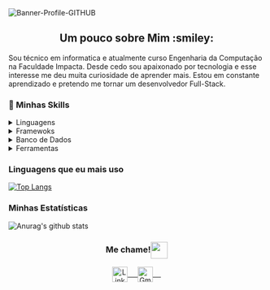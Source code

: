 <img alt="Banner-Profile-GITHUB" src="https://user-images.githubusercontent.com/51383035/95014428-2769de80-061d-11eb-8ab3-4dbfa11a2458.png">

<h2 align="Center"> Um pouco sobre Mim :smiley:</h2>
<p>Sou técnico em informatica e atualmente curso Engenharia da Computação na Faculdade Impacta. Desde cedo sou apaixonado por tecnologia e esse interesse me deu muita curiosidade de aprender mais. Estou em constante aprendizado e pretendo me tornar um desenvolvedor Full-Stack.</p>

<h3> 🚀 Minhas Skills</h3>

<details>
    <summary>Linguagens</summary>
	<dl>
		<ul>
			<li>C# ❤️</li>
			<li>Python</li>
			<li>HTML</li>
			<li>Javascript</li>
			<li>CSS</li>
		</ul>
	</dl>
</details>

<details>
    <summary>Framewoks</summary>
	<dl>
		<ul>
			<li>.NET ❤️</li>
			<li>Boostrap</li>
			<li>Materialize</li>
		</ul>
	</dl>
</details>

<details>
    <summary>Banco de Dados</summary>
	<dl>
		<ul>
			<li>SQL Server ❤️</li>
			<li>MySQL</li>
		</ul>
	</dl>
</details>

<details>
    <summary>Ferramentas</summary>
	<dl>
		<ul>
			<li>GIT</li>
			<li>Visual Studio Code</li>
			<li>Travis.CI</li>
			<li>Docker</li>
		</ul>
	</dl>
</details>

<h3>Linguagens que eu mais uso</h3>

[![Top Langs](https://github-readme-stats.vercel.app/api/top-langs/?username=aparecido789&layout=compact)](https://github.com/anuraghazra/github-readme-stats)

<h3>Minhas Estatísticas</h3>

![Anurag's github stats](https://github-readme-stats.vercel.app/api?username=aparecido789&hide=contribs,prs)

<div align="center">
  <h3 align="center">Me chame!<img align="center" src="https://github.com/rajput2107/rajput2107/blob/master/Assets/Handshake.gif" height="33px" /></h3> 
</div>
<p align="center">
 <a href="https://www.linkedin.com/in/aparecido-francisco/" target="_blank">
  <img align="center" alt="LinkedIn" width="30px" src="https://www.vectorlogo.zone/logos/linkedin/linkedin-icon.svg" /> &nbsp; &nbsp;
 </a>
 <a href="mailto:aparecidofranciscosilva10@gmail.com" target="_blank">
  <img align="center" alt="Gmail" width="30px" src="https://www.flaticon.com/svg/static/icons/svg/281/281769.svg" /> &nbsp; &nbsp;
 </a>
  <br/>
</p>
